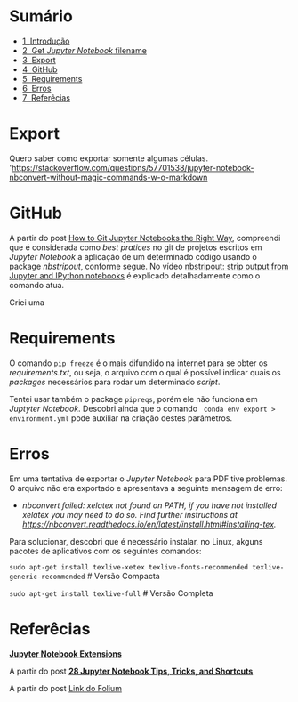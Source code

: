 <h1>Sumário<span class="tocSkip"></span></h1>
<div class="toc"><ul class="toc-item"><li><span><a href="#Introdução" data-toc-modified-id="Introdução-1"><span class="toc-item-num">1&nbsp;&nbsp;</span>Introdução</a></span></li><li><span><a href="#Get-Jupyter-Notebook-filename" data-toc-modified-id="Get-Jupyter-Notebook-filename-2"><span class="toc-item-num">2&nbsp;&nbsp;</span>Get <em>Jupyter Notebook</em> filename</a></span></li><li><span><a href="#Export" data-toc-modified-id="Export-3"><span class="toc-item-num">3&nbsp;&nbsp;</span>Export</a></span></li><li><span><a href="#GitHub" data-toc-modified-id="GitHub-4"><span class="toc-item-num">4&nbsp;&nbsp;</span>GitHub</a></span></li><li><span><a href="#Requirements" data-toc-modified-id="Requirements-5"><span class="toc-item-num">5&nbsp;&nbsp;</span>Requirements</a></span></li><li><span><a href="#Erros" data-toc-modified-id="Erros-6"><span class="toc-item-num">6&nbsp;&nbsp;</span>Erros</a></span></li><li><span><a href="#Referêcias" data-toc-modified-id="Referêcias-7"><span class="toc-item-num">7&nbsp;&nbsp;</span>Referêcias</a></span></li></ul></div>

# Export

Quero saber como exportar somente algumas células.
'https://stackoverflow.com/questions/57701538/jupyter-notebook-nbconvert-without-magic-commands-w-o-markdown


# GitHub

A partir do post [How to Git Jupyter Notebooks the Right Way](http://mateos.io/blog/jupyter-notebook-in-git), compreendi que é considerada como *best pratices* no git de projetos escritos em *Jupyter Notebook* a aplicação de um determinado código usando o package *nbstripout*, conforme segue. No vídeo [nbstripout: strip output from Jupyter and IPython notebooks](https://www.youtube.com/watch?v=BEMP4xacrVc) é explicado detalhadamente como o comando atua.

Criei uma 

# Requirements

O comando ```pip freeze``` é o mais difundido na internet para se obter os *requirements.txt*, ou seja, o arquivo com o qual é possível indicar quais os *packages* necessários para rodar um determinado *script*.

Tentei usar também o package ```pipreqs```, porém ele não funciona em *Juptyter Notebook*. Descobri ainda que o comando ``` conda env export > environment.yml``` pode auxiliar na criação destes parâmetros.

# Erros

Em uma tentativa de exportar o *Jupyter Notebook* para PDF tive problemas. O arquivo não era exportado e apresentava a seguinte mensagem de erro:
- *nbconvert failed: xelatex not found on PATH, if you have not installed xelatex you may need to do so. Find further instructions at https://nbconvert.readthedocs.io/en/latest/install.html#installing-tex.*

Para solucionar, descobri que é necessário instalar, no Linux, akguns pacotes de aplicativos com os seguintes comandos:

```sudo apt-get install texlive-xetex texlive-fonts-recommended texlive-generic-recommended```     # Versão Compacta

```sudo apt-get install texlive-full```      # Versão Completa

# Referêcias


[**Jupyter Notebook Extensions**](https://towardsdatascience.com/jupyter-notebook-extensions-517fa69d2231)


A partir do post [**28 Jupyter Notebook Tips, Tricks, and Shortcuts**](https://www.dataquest.io/blog/jupyter-notebook-tips-tricks-shortcuts)


A partir do post [Link do Folium](https://towardsdatascience.com/jupyter-notebook-extensions-517fa69d2231)

